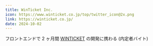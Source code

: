 ```yaml
---
title: WinTicket Inc.
icon: https://www.winticket.co.jp/top/twitter_icon@2x.png
link: https://winticket.co.jp/
date: 2024-10-02
---
```


フロントエンドで 2 ヶ月間 [WINTICKET](https://winticket.jp/) の開発に携わる
(内定者バイト)
